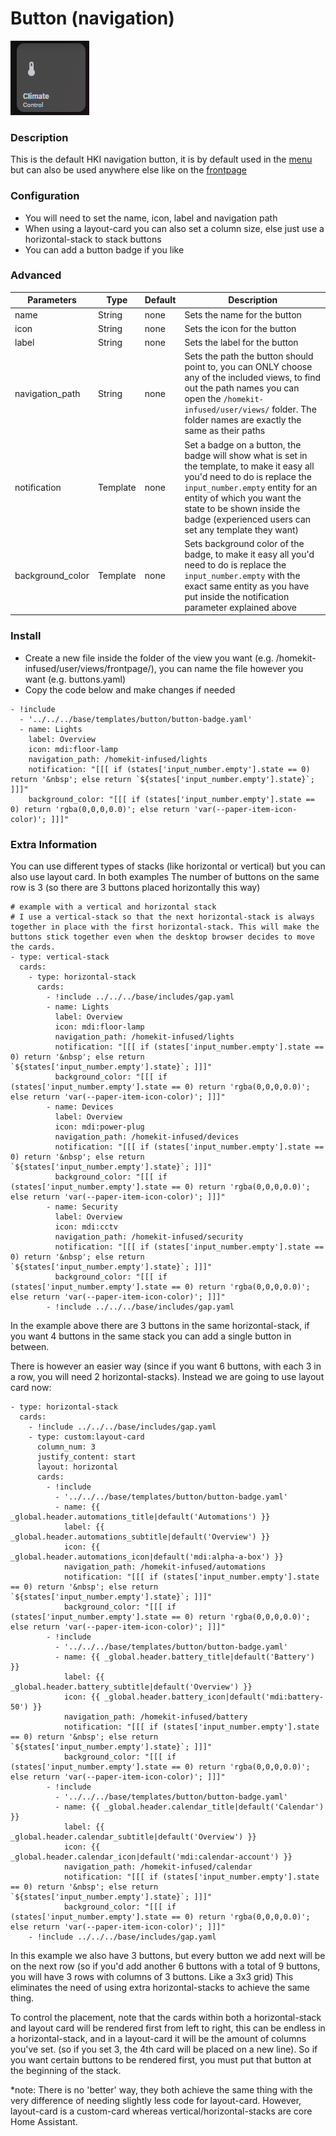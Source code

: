 # Button (navigation)

![Homekit Infused](../images/button-navigation.png)

### Description
This is the default HKI navigation button, it is by default used in the [menu](menu-card.md) but can also be used anywhere else like on the [frontpage](frontpage-buttons.md)

### Configuration
- You will need to set the name, icon, label and navigation path
- When using a layout-card you can also set a column size, else just use a horizontal-stack to stack buttons
- You can add a button badge if you like

### Advanced
| Parameters | Type | Default | Description |
|----------------------------------|-------------|----------------------------------|----------------------------------------------------------------------------------------------------------------------------------------------------------------------|
| name | String | none | Sets the name for the button |
| icon | String | none | Sets the icon for the button |
| label | String | none | Sets the label for the button |
| navigation_path | String | none | Sets the path the button should point to, you can ONLY choose any of the included views, to find out the path names you can open the `/homekit-infused/user/views/` folder. The folder names are exactly the same as their paths |
| notification | Template | none | Set a badge on a button, the badge will show what is set in the template, to make it easy all you'd need to do is replace the `input_number.empty` entity for an entity of which you want the state to be shown inside the badge (experienced users can set any template they want) |
| background_color | Template | none | Sets background color of the badge, to make it easy all you'd need to do is replace the `input_number.empty` with the exact same entity as you have put inside the notification parameter explained above |


### Install
- Create a new file inside the folder of the view you want (e.g. /homekit-infused/user/views/frontpage/), you can name the file however you want (e.g. buttons.yaml)
- Copy the code below and make changes if needed

```
- !include
  - '../../../base/templates/button/button-badge.yaml'
  - name: Lights
    label: Overview
    icon: mdi:floor-lamp
    navigation_path: /homekit-infused/lights
    notification: "[[[ if (states['input_number.empty'].state == 0) return '&nbsp'; else return `${states['input_number.empty'].state}`; ]]]"
    background_color: "[[[ if (states['input_number.empty'].state == 0) return 'rgba(0,0,0,0.0)'; else return 'var(--paper-item-icon-color)'; ]]]"   
```

### Extra Information
You can use different types of stacks (like horizontal or vertical) but you can also use layout card. In both examples The number of buttons on the same row is 3 (so there are 3 buttons placed horizontally this way)
```
# example with a vertical and horizontal stack
# I use a vertical-stack so that the next horizontal-stack is always together in place with the first horizontal-stack. This will make the buttons stick together even when the desktop browser decides to move the cards.
- type: vertical-stack
  cards:
    - type: horizontal-stack
      cards:
        - !include ../../../base/includes/gap.yaml
        - name: Lights
          label: Overview
          icon: mdi:floor-lamp
          navigation_path: /homekit-infused/lights
          notification: "[[[ if (states['input_number.empty'].state == 0) return '&nbsp'; else return `${states['input_number.empty'].state}`; ]]]"
          background_color: "[[[ if (states['input_number.empty'].state == 0) return 'rgba(0,0,0,0.0)'; else return 'var(--paper-item-icon-color)'; ]]]"  
        - name: Devices
          label: Overview
          icon: mdi:power-plug
          navigation_path: /homekit-infused/devices
          notification: "[[[ if (states['input_number.empty'].state == 0) return '&nbsp'; else return `${states['input_number.empty'].state}`; ]]]"
          background_color: "[[[ if (states['input_number.empty'].state == 0) return 'rgba(0,0,0,0.0)'; else return 'var(--paper-item-icon-color)'; ]]]" 
        - name: Security
          label: Overview
          icon: mdi:cctv
          navigation_path: /homekit-infused/security
          notification: "[[[ if (states['input_number.empty'].state == 0) return '&nbsp'; else return `${states['input_number.empty'].state}`; ]]]"
          background_color: "[[[ if (states['input_number.empty'].state == 0) return 'rgba(0,0,0,0.0)'; else return 'var(--paper-item-icon-color)'; ]]]"  
        - !include ../../../base/includes/gap.yaml
```
In the example above there are 3 buttons in the same horizontal-stack, if you want 4 buttons in the same stack you can add a single button in between.

There is however an easier way (since if you want 6 buttons, with each 3 in a row, you will need 2 horizontal-stacks). Instead we are going to use layout card now:
```
- type: horizontal-stack
  cards:
    - !include ../../../base/includes/gap.yaml
    - type: custom:layout-card
      column_num: 3
      justify_content: start
      layout: horizontal
      cards:
        - !include
          - '../../../base/templates/button/button-badge.yaml'
          - name: {{ _global.header.automations_title|default('Automations') }}
            label: {{ _global.header.automations_subtitle|default('Overview') }}
            icon: {{ _global.header.automations_icon|default('mdi:alpha-a-box') }}
            navigation_path: /homekit-infused/automations
            notification: "[[[ if (states['input_number.empty'].state == 0) return '&nbsp'; else return `${states['input_number.empty'].state}`; ]]]"
            background_color: "[[[ if (states['input_number.empty'].state == 0) return 'rgba(0,0,0,0.0)'; else return 'var(--paper-item-icon-color)'; ]]]"   
        - !include
          - '../../../base/templates/button/button-badge.yaml'
          - name: {{ _global.header.battery_title|default('Battery') }}
            label: {{ _global.header.battery_subtitle|default('Overview') }}
            icon: {{ _global.header.battery_icon|default('mdi:battery-50') }}
            navigation_path: /homekit-infused/battery
            notification: "[[[ if (states['input_number.empty'].state == 0) return '&nbsp'; else return `${states['input_number.empty'].state}`; ]]]"
            background_color: "[[[ if (states['input_number.empty'].state == 0) return 'rgba(0,0,0,0.0)'; else return 'var(--paper-item-icon-color)'; ]]]"  
        - !include
          - '../../../base/templates/button/button-badge.yaml'
          - name: {{ _global.header.calendar_title|default('Calendar') }}
            label: {{ _global.header.calendar_subtitle|default('Overview') }}
            icon: {{ _global.header.calendar_icon|default('mdi:calendar-account') }}
            navigation_path: /homekit-infused/calendar
            notification: "[[[ if (states['input_number.empty'].state == 0) return '&nbsp'; else return `${states['input_number.empty'].state}`; ]]]"
            background_color: "[[[ if (states['input_number.empty'].state == 0) return 'rgba(0,0,0,0.0)'; else return 'var(--paper-item-icon-color)'; ]]]"      
    - !include ../../../base/includes/gap.yaml
```
In this example we also have 3 buttons, but every button we add next will be on the next row (so if you'd add another 6 buttons with a total of 9 buttons, you will have 3 rows with columns of 3 buttons. Like a 3x3 grid)
This eliminates the need of using extra horizontal-stacks to achieve the same thing.

To control the placement, note that the cards within both a horizontal-stack and layout card will be rendered first from left to right, this can be endless in a horizontal-stack, and in a layout-card it will be the amount of columns you've set. (so if you set 3, the 4th card will be placed on a new line). So if you want certain buttons to be rendered first, you must put that button at the beginning of the stack.

*note: There is no 'better' way, they both achieve the same thing with the very difference of needing slightly less code for layout-card. However, layout-card is a custom-card whereas vertical/horizontal-stacks are core Home Assistant.
